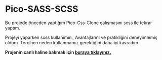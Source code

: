 # Pico-SASS-SCSS

Bu projede önceden yaptığım Pico-Css-Clone çalışmasını scss ile tekrar yaptım. 

Projeyi yaparken scss kullanımını, Avantajlarını ve pratikliğini deneyimlemiş oldum. Tercihen neden kullanmamız gerektiğini daha iyi kavradım.

<b>Projenin canlı haline bakmak için [buraya tıklayınız.](https://pico-clone-css-tugbaay.netlify.app/) </b>